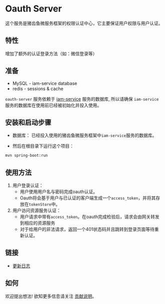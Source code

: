 # Oauth Server

这个服务是猪齿鱼微服务框架的权限认证中心，它主要保证用户权限与用户认证。

## 特性

增加了额外的认证登录方法（如：微信登录等）

## 准备

- MySQL - iam-service database
- redis - sessions & cache

`oauth-server` 服务依赖于 [iam-service](https://github.com/choerodon/iam-service) 服务的数据库, 所以请确保 `iam-service` 服务的数据库在使用前已经被初始化并投入使用。

## 安装和启动步骤

* 数据库：
已经投入使用的猪齿鱼微服务框架中`iam-service`服务的数据库。

* 然后在根目录下运行这个项目：

```sh
mvn spring-boot:run
```

## 使用方法

1. 用户登录认证：
    * 用户使用用户名与密码完成oauth认证。
    * Oauth将会基于用户与已认证的客户端生成一个`access_token`，并将其存放在`tokenStore`中。
2. 用户访问资源服务认证：
    * 用户请求中带有`access_token`。在oauth完成检验后，请求会由网关转发到相应的资源服务
    * 对于给用户的非法请求，返回一个401状态码并且跳转到登录页面等待重新认证。

## 链接

* [更新日志](./CHANGELOG.zh-CN.md)
    
## 如何
欢迎提出想法! 欲知更多信息请关注 [贡献说明](https://github.com/choerodon/choerodon/blob/master/CONTRIBUTING.md)。

